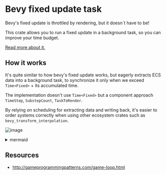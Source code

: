 # Bevy fixed update task

Bevy's fixed update is throttled by rendering, but it doesn´t have to be!

This crate allows you to run a fixed update in a background task,
so you can improve your time budget.

[Read more about it.](docs/physics_timestep_loop.md)

## How it works

It's quite similar to how bevy's fixed update works, but eagerly extracts ECS data into a background task, to synchronize it only when we exceed `Time<Fixed>` + its accumulated time.

The implementation doesn't use `Time<Fixed>` but a component approach `TimeStep`, `SubstepCount`, `TaskToRender`.

By relying on scheduling for extracting data and writing back, it's easier to order systems correctly when using other ecosystem crates such as `bevy_transform_interpolation`.

![image](https://github.com/user-attachments/assets/a1e2d3ac-eebe-4b3f-89ca-879024c0c740)

<details><summary>mermaid</summary>
<p>

Unfortunately mermaid has a few bugs and github doesn't rely on latest mermaid, you can paste that is https://mermaid.live for a better formatting:

```mermaid_raw
gantt
    title Background fixed update
    dateFormat  X
    axisFormat %L
    section Frames
        Frame 1                             :f1, 0, 0.16s
        Frame 2                             :f2,after f1, 0.16s
        Frame 3                             :f3,after f2, 0.16s
    section Bevy ecs
        Start a fixed update                :s1, 0, 0.001s
        Extract data                        :after s1, 0.01s
        Should we finish the fixed update?  :c1,after f1, 0.001s
        Should we finish the fixed update?  :c2,after f2, 0.001s
        Write back data                     :w1,after c2, 0.01s
        Start a new fixed update            :s2,after w1, 0.001s
        Extract data                        :e2,after s2, 0.01s
    section Background thread
        Background task                     :after e1, 0.25s
        Background task                     :after e2, 0.25s
```

</p>
</details> 

## Resources

- http://gameprogrammingpatterns.com/game-loop.html
